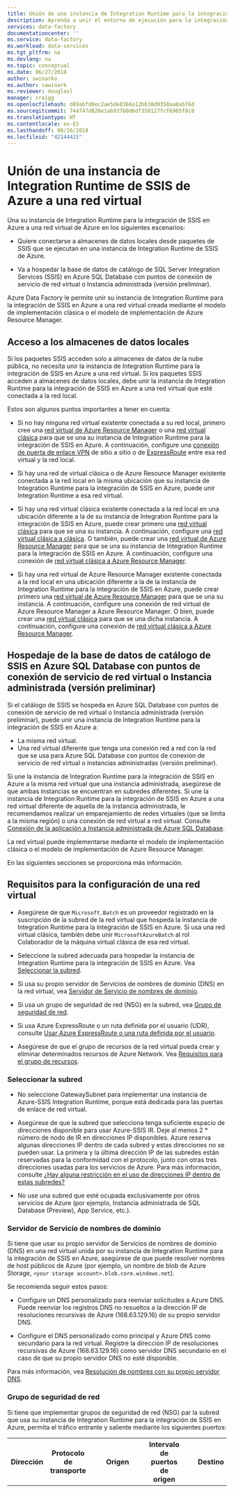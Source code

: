 ```yaml
---
title: Unión de una instancia de Integration Runtime para la integración de SSIS en Azure a una red virtual | Microsoft Docs
description: Aprenda a unir el entorno de ejecución para la integración de SSIS en Azure a una red virtual de Azure.
services: data-factory
documentationcenter: ''
ms.service: data-factory
ms.workload: data-services
ms.tgt_pltfrm: na
ms.devlang: na
ms.topic: conceptual
ms.date: 06/27/2018
author: swinarko
ms.author: sawinark
ms.reviewer: douglasl
manager: craigg
ms.openlocfilehash: d89abfd0ec2ae5de8366a12bb38d9358aa8ab76d
ms.sourcegitcommit: 744747d828e1ab937b0d6df358127fcf6965f8c8
ms.translationtype: HT
ms.contentlocale: es-ES
ms.lasthandoff: 08/16/2018
ms.locfileid: "42144415"
---
```

# <a name="join-an-azure-ssis-integration-runtime-to-a-virtual-network"></a>Unión de una instancia de Integration Runtime de SSIS de Azure a una red virtual
Una su instancia de Integration Runtime para la integración de SSIS en Azure a una red virtual de Azure en los siguientes escenarios: 

- Quiere conectarse a almacenes de datos locales desde paquetes de SSIS que se ejecutan en una instancia de Integration Runtime de SSIS de Azure. 

- Va a hospedar la base de datos de catálogo de SQL Server Integration Services (SSIS) en Azure SQL Database con puntos de conexión de servicio de red virtual o Instancia administrada (versión preliminar). 

 Azure Data Factory le permite unir su instancia de Integration Runtime para la integración de SSIS en Azure a una red virtual creada mediante el modelo de implementación clásica o el modelo de implementación de Azure Resource Manager. 

## <a name="access-to-on-premises-data-stores"></a>Acceso a los almacenes de datos locales
Si los paquetes SSIS acceden solo a almacenes de datos de la nube pública, no necesita unir la instancia de Integration Runtime para la integración de SSIS en Azure a una red virtual. Si los paquetes SSIS acceden a almacenes de datos locales, debe unir la instancia de Integration Runtime para la integración de SSIS en Azure a una red virtual que esté conectada a la red local. 

Estos son algunos puntos importantes a tener en cuenta: 

- Si no hay ninguna red virtual existente conectada a su red local, primero cree una [red virtual de Azure Resource Manager](../virtual-network/quick-create-portal.md#create-a-virtual-network) o una [red virtual clásica](../virtual-network/virtual-networks-create-vnet-classic-pportal.md) para que se una su instancia de Integration Runtime para la integración de SSIS en Azure. A continuación, configure una [conexión de puerta de enlace VPN](../vpn-gateway/vpn-gateway-howto-site-to-site-classic-portal.md) de sitio a sitio o de [ExpressRoute](../expressroute/expressroute-howto-linkvnet-classic.md) entre esa red virtual y la red local. 

- Si hay una red de virtual clásica o de Azure Resource Manager existente conectada a la red local en la misma ubicación que su instancia de Integration Runtime para la integración de SSIS en Azure, puede unir Integration Runtime a esa red virtual. 

- Si hay una red virtual clásica existente conectada a la red local en una ubicación diferente a la de su instancia de Integration Runtime para la integración de SSIS en Azure, puede crear primero una [red virtual clásica](../virtual-network/virtual-networks-create-vnet-classic-pportal.md) para que se una su instancia. A continuación, configure una [red virtual clásica a clásica](../vpn-gateway/vpn-gateway-howto-vnet-vnet-portal-classic.md). O también, puede crear una [red virtual de Azure Resource Manager](../virtual-network/quick-create-portal.md#create-a-virtual-network) para que se una su instancia de Integration Runtime para la integración de SSIS en Azure. A continuación, configure una conexión de [red virtual clásica a Azure Resource Manager](../vpn-gateway/vpn-gateway-connect-different-deployment-models-portal.md). 
 
- Si hay una red virtual de Azure Resource Manager existente conectada a la red local en una ubicación diferente a la de la instancia de Integration Runtime para la integración de SSIS en Azure, puede crear primero una [red virtual de Azure Resource Manager](../virtual-network/quick-create-portal.md##create-a-virtual-network) para que se una su instancia. A continuación, configure una conexión de red virtual de Azure Resource Manager a Azure Resource Manager. O bien, puede crear una [red virtual clásica](../virtual-network/virtual-networks-create-vnet-classic-pportal.md) para que se una dicha instancia. A continuación, configure una conexión de [red virtual clásica a Azure Resource Manager](../vpn-gateway/vpn-gateway-connect-different-deployment-models-portal.md). 

## <a name="host-the-ssis-catalog-database-in-azure-sql-database-with-virtual-network-service-endpointsmanaged-instance-preview"></a>Hospedaje de la base de datos de catálogo de SSIS en Azure SQL Database con puntos de conexión de servicio de red virtual o Instancia administrada (versión preliminar)
Si el catálogo de SSIS se hospeda en Azure SQL Database con puntos de conexión de servicio de red virtual o Instancia administrada (versión preliminar), puede unir una instancia de Integration Runtime para la integración de SSIS en Azure a: 

- La misma red virtual. 
- Una red virtual diferente que tenga una conexión red a red con la red que se usa para Azure SQL Database con puntos de conexión de servicio de red virtual o instancias administradas (versión preliminar). 

Si une la instancia de Integration Runtime para la integración de SSIS en Azure a la misma red virtual que una instancia administrada, asegúrese de que ambas instancias se encuentran en subredes diferentes. Si une la instancia de Integration Runtime para la integración de SSIS en Azure a una red virtual diferente de aquella de la instancia administrada, le recomendamos realizar un emparejamiento de redes virtuales (que se limita a la misma región) o una conexión de red virtual a red virtual. Consulte [Conexión de la aplicación a Instancia administrada de Azure SQL Database](../sql-database/sql-database-managed-instance-connect-app.md).

La red virtual puede implementarse mediante el modelo de implementación clásica o el modelo de implementación de Azure Resource Manager.

En las siguientes secciones se proporciona más información. 

## <a name="requirements-for-virtual-network-configuration"></a>Requisitos para la configuración de una red virtual
-   Asegúrese de que `Microsoft.Batch` es un proveedor registrado en la suscripción de la subred de la red virtual que hospeda la instancia de Integration Runtime para la integración de SSIS en Azure. Si usa una red virtual clásica, también debe unir `MicrosoftAzureBatch` al rol Colaborador de la máquina virtual clásica de esa red virtual. 

-   Seleccione la subred adecuada para hospedar la instancia de Integration Runtime para la integración de SSIS en Azure. Vea [Seleccionar la subred](#subnet). 

-   Si usa su propio servidor de Servicios de nombres de dominio (DNS) en la red virtual, vea [ Servidor de Servicio de nombres de dominio](#dns_server). 

-   Si usa un grupo de seguridad de red (NSG) en la subred, vea [Grupo de seguridad de red](#nsg). 

-   Si usa Azure ExpressRoute o un ruta definida por el usuario (UDR), consulte [Usar Azure ExpressRoute o una ruta definida por el usuario](#route). 

-   Asegúrese de que el grupo de recursos de la red virtual pueda crear y eliminar determinados recursos de Azure Network. Vea [Requisitos para el grupo de recursos](#resource-group). 

### <a name="subnet"></a> Seleccionar la subred
-   No seleccione GatewaySubnet para implementar una instancia de Azure-SSIS Integration Runtime, porque está dedicada para las puertas de enlace de red virtual. 

-   Asegúrese de que la subred que selecciona tenga suficiente espacio de direcciones disponible para usar Azure-SSIS IR. Deje al menos 2 * número de nodo de IR en direcciones IP disponibles. Azure reserva algunas direcciones IP dentro de cada subred y estas direcciones no se pueden usar. La primera y la última dirección IP de las subredes están reservadas para la conformidad con el protocolo, junto con otras tres direcciones usadas para los servicios de Azure. Para más información, consulte [¿Hay alguna restricción en el uso de direcciones IP dentro de estas subredes?](../virtual-network/virtual-networks-faq.md#are-there-any-restrictions-on-using-ip-addresses-within-these-subnets) 

-   No use una subred que esté ocupada exclusivamente por otros servicios de Azure (por ejemplo, Instancia administrada de SQL Database (Preview), App Service, etc.). 

### <a name="dns_server"></a> Servidor de Servicio de nombres de dominio 
Si tiene que usar su propio servidor de Servicios de nombres de dominio (DNS) en una red virtual unida por su instancia de Integration Runtime para la integración de SSIS en Azure, asegúrese de que puede resolver nombres de host públicos de Azure (por ejemplo, un nombre de blob de Azure Storage, `<your storage account>.blob.core.windows.net`). 

Se recomienda seguir estos pasos: 

-   Configure un DNS personalizado para reenviar solicitudes a Azure DNS. Puede reenviar los registros DNS no resueltos a la dirección IP de resoluciones recursivas de Azure (168.63.129.16) de su propio servidor DNS. 

-   Configure el DNS personalizado como principal y Azure DNS como secundario para la red virtual. Registre la dirección IP de resoluciones recursivas de Azure (168.63.129.16) como servidor DNS secundario en el caso de que su propio servidor DNS no esté disponible. 

Para más información, vea [Resolución de nombres con su propio servidor DNS](../virtual-network/virtual-networks-name-resolution-for-vms-and-role-instances.md#name-resolution-that-uses-your-own-dns-server). 

### <a name="nsg"></a> Grupo de seguridad de red
Si tiene que implementar grupos de seguridad de red (NSG) par la subred que usa su instancia de Integration Runtime para la integración de SSIS en Azure, permita el tráfico entrante y saliente mediante los siguientes puertos: 

| Dirección | Protocolo de transporte | Origen | Intervalo de puertos de origen | Destino | Intervalo de puertos de destino | Comentarios |
|---|---|---|---|---|---|---|
| Entrada | TCP | Internet | * | VirtualNetwork | 29876, 29877 (si une la instancia de Integration Runtime a una red virtual de Azure Resource Manager) <br/><br/>10100, 20100, 30100 (si une la instancia de Integration Runtime a una red virtual clásica)| El servicio Data Factory usa estos puertos para comunicarse con los nodos de su instancia de Integration Runtime para la integración de SSIS en Azure de la red virtual. <br/><br/> Tanto si crea un grupo de seguridad de red en el nivel de subred como si no, Data Factory siempre configura uno en el nivel de las tarjetas de interfaz de red (NIC) conectadas a las máquinas virtuales que hospedan la instancia de Integration Runtime para la integración de SSIS en Azure. Se permite solo el tráfico entrante desde direcciones IP de Data Factory en los puertos especificados por ese grupo de seguridad de red a nivel de NIC. Aunque si se abren estos puertos al tráfico de Internet en el nivel de la subred, el tráfico de direcciones IP que no sean de Data Factory se bloquea en el nivel de NIC. |
| Salida | TCP | VirtualNetwork | * | Internet | 443 | Los nodos de su instancia de Integration Runtime para la integración de SSIS en Azure de la red virtual usan este puerto para acceder a servicios de Azure, como Azure Storage y Azure Event Hubs. |
| Salida | TCP | VirtualNetwork | * | Internet o SQL | 1433, 11000-11999, 14000-14999 | Los nodos de su instancia de Integration Runtime de Azure SSIS en la red virtual usan estos puertos para acceder a la SSISDB que hospeda el servidor de Azure SQL Database (esta finalidad no se aplica a la SSISDB hospedada por Instancia administrada de Azure SQL Database [versión preliminar]). |
||||||||

### <a name="route"></a> Usar Azure ExpressRoute o una ruta definida por el usuario
Puede conectar un circuito de [Azure ExpressRoute](https://azure.microsoft.com/services/expressroute/) a su infraestructura de red virtual para ampliar la red local a Azure. 

Una configuración común consiste en usar la tunelización forzada (se recomienda una ruta BGP, 0.0.0.0/0 a la red virtual) que fuerza el tráfico saliente de Internet desde el flujo de la red virtual al dispositivo de red local para la inspección y el registro. Este flujo de tráfico interrumpe la conectividad entre la instancia de Integration Runtime para la integración de SSIS en Azure en la red virtual con los servicios dependientes de Azure Data Factory. La solución es establecer una, o varias, [rutas definidas por el usuario (UDR)](../virtual-network/virtual-networks-udr-overview.md) en la subred que contiene Azure-SSIS IR. Una ruta definida por el usuario define las rutas de subred específica que se respetan en lugar de la ruta BGP. 

También puede definir rutas definidas por el usuario (UDR) para forzar el tráfico saliente de Internet desde la subred que hospeda la instancia de Integration Runtime para la integración de SSIS en Azure a otra subred, que hospeda un dispositivo de red virtual como firewall o un host de red perimetral para fines de inspección y de registro. 

En ambos casos debe aplicar una ruta 0.0.0.0/0 con el tipo de próximo salto **Internet** en la subred que hospeda la instancia de Integration Runtime para la integración de SSIS en Azure para que pueda establecerse correctamente la comunicación entre el servicio de Data Factory y la instancia de Integration Runtime para la integración de SSIS en Azure. 

![Agregar una ruta](media/join-azure-ssis-integration-runtime-virtual-network/add-route-for-vnet.png)

Si le preocupa perder la capacidad de inspeccionar el tráfico saliente de Internet de esa subred, también puede agregar una regla de NSG en la subred para restringir los destinos de salida para las [direcciones IP del centro de datos de Azure](https://www.microsoft.com/download/details.aspx?id=41653). 

Vea [este script de PowerShell](https://gallery.technet.microsoft.com/scriptcenter/Adds-Azure-Datacenter-IP-dbeebe0c) para un ejemplo. Tendrá que ejecutar el script cada semana para mantener actualizada la lista de direcciones IP de centro de datos de Azure. 

### <a name="resource-group"></a> Requisitos para el grupo de recursos
-   La instancia de Integration Runtime para la integración de SSIS en Azure necesita crear determinados recursos de red en el mismo grupo de recursos de la red virtual. Entre estos recursos se incluyen los siguientes:
    -   Una instancia de Azure Load Balancer, con el nombre *<Guid>-azurebatch-cloudserviceloadbalancer*.
    -   Una dirección IP pública de Azure llamada *<Guid>-azurebatch-cloudservicepublicip*.
    -   Un grupo de seguridad de red llamado *<Guid>-azurebatch-cloudservicenetworksecuritygroup*. 

-   Asegúrese de que no tiene ningún bloqueo de recursos en el grupo de recursos ni en la suscripción a la que pertenece la red virtual. Si configura un bloqueo de solo lectura o un bloqueo de eliminación, se puede producir un error o un bloqueo al iniciar o detener la instancia de IR. 

-   Asegúrese de que no tiene ninguna directiva de Azure que impida que se creen los siguientes recursos en el grupo de recursos o en la suscripción a la que pertenece la red virtual: 
    -   Microsoft.Network/LoadBalancers 
    -   Microsoft.Network/NetworkSecurityGroups 
    -   Microsoft.Network/PublicIPAddresses 

## <a name="azure-portal-data-factory-ui"></a>Azure Portal (interfaz de usuario de Data Factory)
En esta sección se muestra cómo unir un entorno de ejecución existente para la integración de SSIS en Azure a una red virtual (clásica o de Azure Resource Manager) mediante Azure Portal y la interfaz de usuario de Data Factory. En primer lugar, debe configurar la red virtual de forma adecuada antes de unir a ella su instancia de Integration Runtime para la integración de SSIS en Azure. Repase una de las dos secciones siguientes según el tipo de red virtual (clásica o de Azure Resource Manager). Después, continúe con la tercera sección para unir su instancia de Integration Runtime para la integración de SSIS en Azure a la red virtual. 

### <a name="use-the-portal-to-configure-an-azure-resource-manager-virtual-network"></a>Uso del portal para configurar una red virtual de Azure Resource Manager
Antes de poder unir una instancia de Integration Runtime para la integración de SSIS en Azure a una red virtual, debe configurar dicha red. 

1. Inicie Microsoft Edge o Google Chrome. Actualmente, la interfaz de usuario de Data Factory solo se admite en esos exploradores web. 

1. Inicie sesión en el [Azure Portal](https://portal.azure.com). 

1. Seleccione **Más servicios**. Filtre y seleccione **Redes virtuales**. 

1. Filtre y seleccione su red virtual en la lista. 

1. En la página **Red virtual**, seleccione **Propiedades**. 

1. Seleccione el botón de copia en **ID. DE RECURSO** para copiar el identificador de recurso de la red virtual en el Portapapeles. Guarde el identificador del Portapapeles en OneNote o en un archivo. 

1. En el menú de la izquierda, seleccione **Subredes**. Asegúrese de que el número de **direcciones disponibles** sea mayor que los nodos de su instancia de Integration Runtime para la integración de SSIS en Azure. 

1. Compruebe que el proveedor de Azure Batch está registrado en la suscripción de Azure que tiene la red virtual. O bien, registre el proveedor de Azure Batch. Si ya tiene una cuenta de Azure Batch en su suscripción, entonces su suscripción está registrada para Azure Batch. Si crea la instancia de Integration Runtime para la integración de SSIS en Azure en el portal de Data Factory, el proveedor de Azure Batch se registrará automáticamente. 

   a. En Azure Portal, seleccione **Suscripciones** en el menú izquierdo. 

   b. Seleccione su suscripción. 

   c. Haga clic en **Proveedores de recursos** a la izquierda y confirme que **Microsoft.Batch** es un proveedor registrado. 

   ![Confirmación del estado "Registrado"](media/join-azure-ssis-integration-runtime-virtual-network/batch-registered-confirmation.png)

   Si no ve **Microsoft.Batch** en la lista, regístrelo. Para ello, [cree una cuenta de Azure Batch vacía](../batch/batch-account-create-portal.md) en su suscripción. Puede eliminarlo más tarde. 

### <a name="use-the-portal-to-configure-a-classic-virtual-network"></a>Uso del portal para configurar una red virtual clásica
Antes de poder unir una instancia de Integration Runtime para la integración de SSIS en Azure a una red virtual, debe configurar dicha red. 

1. Inicie Microsoft Edge o Google Chrome. Actualmente, la interfaz de usuario de Data Factory solo se admite en estos exploradores web. 

1. Inicie sesión en el [Azure Portal](https://portal.azure.com). 

1. Seleccione **Más servicios**. Filtre y seleccione **Redes virtuales (clásicas)**. 

1. Filtre y seleccione su red virtual en la lista. 

1. En la página **Red virtual (clásica)**, seleccione **Propiedades**. 

   ![Identificador de recurso de red virtual clásica](media/join-azure-ssis-integration-runtime-virtual-network/classic-vnet-resource-id.png)

1. Seleccione el botón de copia en **ID. DE RECURSO** para copiar el identificador de recurso de la red clásica en el Portapapeles. Guarde el identificador del Portapapeles en OneNote o en un archivo. 

1. En el menú de la izquierda, seleccione **Subredes**. Asegúrese de que el número de **direcciones disponibles** sea mayor que los nodos de su instancia de Integration Runtime para la integración de SSIS en Azure. 

   ![Número de direcciones disponibles en la red virtual](media/join-azure-ssis-integration-runtime-virtual-network/number-of-available-addresses.png)

1. Una **MicrosoftAzureBatch** al rol **Colaborador de la máquina virtual clásica** de la red virtual. 

    a. Seleccione **Control de acceso (IAM)** en el menú izquierdo y seleccione **Agregar** en la barra de herramientas. 

    ![Botones "Control de acceso" y "Agregar"](media/join-azure-ssis-integration-runtime-virtual-network/access-control-add.png)

    b. En la página **Agregar permisos**, seleccione **Colaborador de la máquina virtual clásica** en **Rol**. Pegue **ddbf3205-c6bd-46ae-8127-60eb93363864** en el cuadro de texto **Seleccionar** y, después, seleccione **Microsoft Azure Batch** en la lista de resultados de la búsqueda. 

    ![Resultados de búsqueda de la página "Agregar permisos"](media/join-azure-ssis-integration-runtime-virtual-network/azure-batch-to-vm-contributor.png)

    c. Seleccione **Guardar** para guardar la configuración y cerrar la página. 

    ![Guardado de la configuración de acceso](media/join-azure-ssis-integration-runtime-virtual-network/save-access-settings.png)

    d. Confirme que ve **Microsoft Azure Batch** en la lista de colaboradores. 

    ![Confirmación del acceso a Azure Batch](media/join-azure-ssis-integration-runtime-virtual-network/azure-batch-in-list.png)

1. Compruebe que el proveedor de Azure Batch está registrado en la suscripción de Azure que tiene la red virtual. O bien, registre el proveedor de Azure Batch. Si ya tiene una cuenta de Azure Batch en su suscripción, entonces su suscripción está registrada para Azure Batch. Si crea la instancia de Integration Runtime para la integración de SSIS en Azure en el portal de Data Factory, el proveedor de Azure Batch se registrará automáticamente. 

   a. En Azure Portal, seleccione **Suscripciones** en el menú izquierdo. 

   b. Seleccione su suscripción. 

   c. Haga clic en **Proveedores de recursos** a la izquierda y confirme que **Microsoft.Batch** es un proveedor registrado. 

   ![Confirmación del estado "Registrado"](media/join-azure-ssis-integration-runtime-virtual-network/batch-registered-confirmation.png)

   Si no ve **Microsoft.Batch** en la lista, regístrelo. Para ello, [cree una cuenta de Azure Batch vacía](../batch/batch-account-create-portal.md) en su suscripción. Puede eliminarlo más tarde. 

### <a name="join-the-azure-ssis-ir-to-a-virtual-network"></a>Unión de la instancia de Integration Runtime para la integración de SSIS en Azure a una red virtual
1. Inicie Microsoft Edge o Google Chrome. Actualmente, la interfaz de usuario de Data Factory solo se admite en esos exploradores web. 

1. En [Azure Portal](https://portal.azure.com), seleccione **Factorías de datos** en el menú de la izquierda. Si no ve **Factorías de datos** en el menú, seleccione **Más servicios** y seleccione **Factorías de datos** en la sección **INTELIGENCIA Y ANÁLISIS**. 

   ![Lista de factorías de datos](media/join-azure-ssis-integration-runtime-virtual-network/data-factories-list.png)

1. Seleccione su factoría de datos con la instancia de Integration Runtime para la integración de SSIS en Azure en la lista. Verá la página principal de la factoría de datos. Seleccione el icono **Crear e implementar**. Verá la interfaz de usuario de Data Factory en una pestaña independiente. 

   ![Página principal Factoría de datos](media/join-azure-ssis-integration-runtime-virtual-network/data-factory-home-page.png)

1. En la interfaz de usuario de Data Factory, vaya a la pestaña **Editar**, seleccione **Conexiones** y vaya a la pestaña **Integration Runtimes** (Entornos de ejecución de integración). 

   ![Pestañas "Integration runtimes" (Entornos de ejecución de integración)](media/join-azure-ssis-integration-runtime-virtual-network/integration-runtimes-tab.png)

1. Si su instancia de Integration Runtime para la integración de SSIS en Azure está en funcionamiento, en la lista de entornos de ejecución de integración, seleccione el botón **Detener** de la columna **Acciones** de dicha instancia. No podrá editar el entorno de ejecución de integración hasta que lo detenga. 

   ![Detención de Integration Runtime](media/join-azure-ssis-integration-runtime-virtual-network/stop-ir-button.png)

1. En la lista de entornos de ejecución de integración, seleccione el botón **Editar** de la columna **Acciones** de su instancia de Integration Runtime para la integración de SSIS en Azure. 

   ![Edición de Integration Runtime](media/join-azure-ssis-integration-runtime-virtual-network/integration-runtime-edit.png)

1. En la página **General Settings** (Configuración general) de la ventana **Integration Runtime Setup** (Configuración de Integration Runtime), seleccione **Next** (Siguiente). 

   ![Configuración general de Integration Runtime](media/join-azure-ssis-integration-runtime-virtual-network/ir-setup-general-settings.png)

1. En la página **Configuración de SQL**, escriba la contraseña del administrador y seleccione **Siguiente**. 

   ![Configuración de SQL Server para Integration Runtime](media/join-azure-ssis-integration-runtime-virtual-network/ir-setup-sql-settings.png)

1. Haga lo siguiente en la página **Configuración avanzada**: 

   a. Active la casilla **Select a VNet for your Azure-SSIS Integration Runtime to join and allow Azure services to configure VNet permissions/settings** (Seleccionar una red virtual a la que unir su instancia de Integration Runtime para la integración de SSIS en Azure y permitir que los servicios de Azure configuren los permisos y la configuración de la red virtual). 

   b. En **Type** (Tipo), especifique si la red virtual es una red virtual clásica o una red virtual de Azure Resource Manager. 

   c. En **Nombre de red virtual**, seleccione la red virtual. 

   d. En **Nombre de subred**, seleccione la subred de la red virtual. 

   e. Haga clic en **VNet Validation** (Validación de red virtual) y, si se realiza correctamente, haga clic en **Actualizar**. 

   ![Configuración avanzada de Integration Runtime](media/join-azure-ssis-integration-runtime-virtual-network/ir-setup-advanced-settings.png)

1. Ahora, puede iniciar Integration Runtime mediante el botón **Iniciar** de la columna **Acciones** de su instancia de Integration Runtime para la integración de SSIS en Azure. Se tardan de 20 a 30 minutos aproximadamente en iniciar una instancia de Integration Runtime para la integración de SSIS en Azure. 

## <a name="azure-powershell"></a>Azure PowerShell

### <a name="configure-a-virtual-network"></a>Configuración de una red virtual
Antes de poder unir una instancia de Integration Runtime para la integración de SSIS en Azure a una red virtual, debe configurar dicha red. Para configurar automáticamente los permisos o los valores de la red virtual para que su instancia de Integration Runtime para la integración de SSIS en Azure se una a la red virtual, agregue el siguiente script.

```powershell
# Make sure to run this script against the subscription to which the virtual network belongs.
if(![string]::IsNullOrEmpty($VnetId) -and ![string]::IsNullOrEmpty($SubnetName))
{
    # Register to the Azure Batch resource provider
    $BatchApplicationId = "ddbf3205-c6bd-46ae-8127-60eb93363864"
    $BatchObjectId = (Get-AzureRmADServicePrincipal -ServicePrincipalName $BatchApplicationId).Id
    Register-AzureRmResourceProvider -ProviderNamespace Microsoft.Batch
    while(!(Get-AzureRmResourceProvider -ProviderNamespace "Microsoft.Batch").RegistrationState.Contains("Registered"))
    {
    Start-Sleep -s 10
    }
    if($VnetId -match "/providers/Microsoft.ClassicNetwork/")
    {
        # Assign the VM contributor role to Microsoft.Batch
        New-AzureRmRoleAssignment -ObjectId $BatchObjectId -RoleDefinitionName "Classic Virtual Machine Contributor" -Scope $VnetId
    }
}
```

### <a name="create-an-azure-ssis-ir-and-join-it-to-a-virtual-network"></a>Creación de una instancia de Integration Runtime para la integración de SSIS en Azure y su unión a una red virtual
Puede crear una instancia de Integration Runtime para la integración de SSIS en Azure y unirla a una red virtual al mismo tiempo. Para conocer el script y las instrucciones en su totalidad, consulte [Creación de una instancia de Integration Runtime para la integración de SSIS en Azure](create-azure-ssis-integration-runtime.md#azure-powershell).

### <a name="join-an-existing-azure-ssis-ir-to-a-virtual-network"></a>Unión de una instancia de Integration Runtime para la integración de SSIS en Azure ya existente a una red virtual
El script del artículo [Creación de una instancia de Integration Runtime para la integración de SSIS en Azure](create-azure-ssis-integration-runtime.md) muestra cómo crear una instancia de Integration Runtime para la integración de SSIS en Azure y unirla a una red virtual en el mismo script. Si ya tiene una instancia de Integration Runtime para la integración de SSIS en Azure, realice los pasos siguientes para unirla a la red virtual: 
1. Detenga la instancia de Integration Runtime de SSIS de Azure. 
1. Configure la instancia de Integration Runtime para la integración de SSIS en Azure para unirla a la red virtual. 
1. Inicie la instancia de Integration Runtime de SSIS de Azure. 

### <a name="define-the-variables"></a>Definir las variables
```powershell
$ResourceGroupName = "<your Azure resource group name>"
$DataFactoryName = "<your Data Factory name>" 
$AzureSSISName = "<your Azure-SSIS IR name>"
# Specify the information about your classic or Azure Resource Manager virtual network.
$VnetId = "<your Azure virtual network resource ID>"
$SubnetName = "<the name of subnet in your virtual network>"
```

### <a name="stop-the-azure-ssis-ir"></a>Detener la instancia de Integration Runtime de SSIS de Azure
Detenga la instancia de Integration Runtime para la integración de SSIS en Azure antes de unirla a una red virtual. Este comando libera todos sus nodos y detiene la facturación:

```powershell
Stop-AzureRmDataFactoryV2IntegrationRuntime -ResourceGroupName $ResourceGroupName `
                                            -DataFactoryName $DataFactoryName `
                                            -Name $AzureSSISName `
                                            -Force 
```

### <a name="configure-virtual-network-settings-for-the-azure-ssis-ir-to-join"></a>Configuración de la red virtual para que se una la instancia de Integration Runtime para la integración de SSIS en Azure
```powershell
# Make sure to run this script against the subscription to which the virtual network belongs.
if(![string]::IsNullOrEmpty($VnetId) -and ![string]::IsNullOrEmpty($SubnetName))
{
    # Register to the Azure Batch resource provider
    $BatchApplicationId = "ddbf3205-c6bd-46ae-8127-60eb93363864"
    $BatchObjectId = (Get-AzureRmADServicePrincipal -ServicePrincipalName $BatchApplicationId).Id
    Register-AzureRmResourceProvider -ProviderNamespace Microsoft.Batch
    while(!(Get-AzureRmResourceProvider -ProviderNamespace "Microsoft.Batch").RegistrationState.Contains("Registered"))
    {
        Start-Sleep -s 10
    }
    if($VnetId -match "/providers/Microsoft.ClassicNetwork/")
    {
        # Assign VM contributor role to Microsoft.Batch
        New-AzureRmRoleAssignment -ObjectId $BatchObjectId -RoleDefinitionName "Classic Virtual Machine Contributor" -Scope $VnetId
    }
}
```

### <a name="configure-the-azure-ssis-ir"></a>Configurar la instancia de Integration Runtime de SSIS de Azure
Para configurar la instancia de Integration Runtime para la integración de SSIS en Azure para que se una a la red virtual, ejecute el comando `Set-AzureRmDataFactoryV2IntegrationRuntime`: 

```powershell
Set-AzureRmDataFactoryV2IntegrationRuntime -ResourceGroupName $ResourceGroupName `
                                           -DataFactoryName $DataFactoryName `
                                           -Name $AzureSSISName `
                                           -Type Managed `
                                           -VnetId $VnetId `
                                           -Subnet $SubnetName
```

### <a name="start-the-azure-ssis-ir"></a>Iniciar la instancia de Integration Runtime de SSIS de Azure
Para iniciar la instancia de Integration Runtime para la integración de SSIS en Azure, ejecute el siguiente comando: 

```powershell
Start-AzureRmDataFactoryV2IntegrationRuntime -ResourceGroupName $ResourceGroupName `
                                             -DataFactoryName $DataFactoryName `
                                             -Name $AzureSSISName `
                                             -Force

```

Este comando tarda entre 20 y 30 minutos en finalizar.

## <a name="next-steps"></a>Pasos siguientes
Para más información sobre el tiempo de ejecución de integración de SSIS en Azure, consulte los temas siguientes: 
- [Integration Runtime de SSIS de Azure](concepts-integration-runtime.md#azure-ssis-integration-runtime). En este artículo se proporciona información conceptual sobre los entornos de ejecución de integración en general, incluida la instancia de Integration Runtime para la integración de SSIS en Azure. 
- [Tutorial: Implementación de paquetes SSIS en Azure](tutorial-create-azure-ssis-runtime-portal.md). En este artículo se proporcionan instrucciones paso a paso para crear una instancia de Integration Runtime para la integración de SSIS en Azure. Usa Azure SQL Database para hospedar el catálogo de SSIS. 
- [Creación de una instancia de Integration Runtime de SSIS de Azure](create-azure-ssis-integration-runtime.md). En este artículo se amplía el tutorial y se proporcionan instrucciones sobre el uso de Azure SQL Database con puntos de conexión de servicio de red virtual o Instancia administrada (versión preliminar) para hospedar el catálogo de SSIS y cómo unir Integration Runtime a una red virtual. 
- [Monitor an Azure-SSIS IR](monitor-integration-runtime.md#azure-ssis-integration-runtime) (Supervisión de una instancia de Integration Runtime de SSIS de Azure). En este artículo se muestra cómo recuperar información sobre una instancia de IR de SSIS de Azure, junto con descripciones de los estados en la información devuelta. 
- [Administración de Integration Runtime de SSIS de Azure](manage-azure-ssis-integration-runtime.md). En este artículo se muestra cómo detener, iniciar o quitar una instancia de IR de SSIS de Azure. También se muestra cómo escalar horizontalmente la instancia de Integration Runtime para la integración de SSIS en Azure mediante la adición de nodos. 
